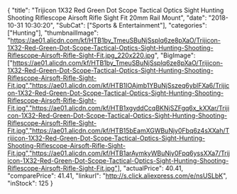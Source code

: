 {
	"title": "Trijicon  1X32 Red Green Dot  Scope Tactical Optics Sight Hunting Shooting Riflescope Airsoft Rifle Sight Fit 20mm Rail Mount",
	"date": "2018-10-31 10:30:20",
	"SubCat": ["Sports & Entertainment"],
	"categories": ["Hunting"],
	"thumbnailImage": "https://ae01.alicdn.com/kf/HTB1by_TmeuSBuNjSsplq6ze8pXaO/Trijicon-1X32-Red-Green-Dot-Scope-Tactical-Optics-Sight-Hunting-Shooting-Riflescope-Airsoft-Rifle-Sight-Fit.jpg_220x220.jpg",
	"BigImage": ["https://ae01.alicdn.com/kf/HTB1by_TmeuSBuNjSsplq6ze8pXaO/Trijicon-1X32-Red-Green-Dot-Scope-Tactical-Optics-Sight-Hunting-Shooting-Riflescope-Airsoft-Rifle-Sight-Fit.jpg","https://ae01.alicdn.com/kf/HTB1IOAjmb1YBuNjSszeq6yblFXa6/Trijicon-1X32-Red-Green-Dot-Scope-Tactical-Optics-Sight-Hunting-Shooting-Riflescope-Airsoft-Rifle-Sight-Fit.jpg","https://ae01.alicdn.com/kf/HTB1xgyddCcqBKNjSZFgq6x_kXXar/Trijicon-1X32-Red-Green-Dot-Scope-Tactical-Optics-Sight-Hunting-Shooting-Riflescope-Airsoft-Rifle-Sight-Fit.jpg","https://ae01.alicdn.com/kf/HTB15bEamXGWBuNjy0Fbq6z4sXXah/Trijicon-1X32-Red-Green-Dot-Scope-Tactical-Optics-Sight-Hunting-Shooting-Riflescope-Airsoft-Rifle-Sight-Fit.jpg","https://ae01.alicdn.com/kf/HTB1arAymkyWBuNjy0Fpq6yssXXa7/Trijicon-1X32-Red-Green-Dot-Scope-Tactical-Optics-Sight-Hunting-Shooting-Riflescope-Airsoft-Rifle-Sight-Fit.jpg"],
	"actualPrice": 40.41,
	"comparePrice": 41.41,
	"linkurl": "http://s.click.aliexpress.com/e/nsUSLbK",
	"inStock": 125
}
